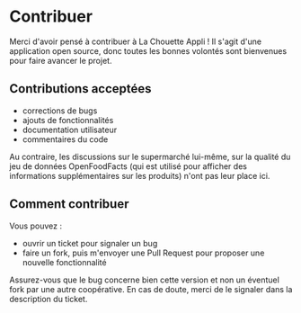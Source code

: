 # Contribuer

Merci d'avoir pensé à contribuer à La Chouette Appli ! Il s'agit d'une application open source,
donc toutes les bonnes volontés sont bienvenues pour faire avancer le projet. 

## Contributions acceptées

* corrections de bugs
* ajouts de fonctionnalités
* documentation utilisateur
* commentaires du code

Au contraire, les discussions sur le supermarché lui-même, sur la qualité du jeu de données OpenFoodFacts
(qui est utilisé pour afficher des informations supplémentaires sur les produits) n'ont pas leur place ici. 

## Comment contribuer

Vous pouvez : 
* ouvrir un ticket pour signaler un bug
* faire un fork, puis m'envoyer une Pull Request pour proposer une nouvelle fonctionnalité

Assurez-vous que le bug concerne bien cette version et non un éventuel fork par une autre coopérative. 
En cas de doute, merci de le signaler dans la description du ticket. 
